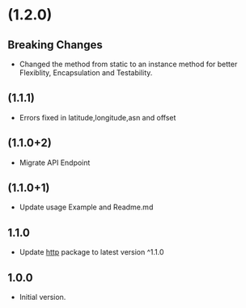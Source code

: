 # (1.2.0)

## Breaking Changes

- Changed the method from static to an instance method for better Flexiblity, Encapsulation and Testability.

## (1.1.1)

- Errors fixed in latitude,longitude,asn and offset
  
## (1.1.0+2)

- Migrate API Endpoint

## (1.1.0+1)

- Update usage Example and Readme.md

## 1.1.0

- Update [http](https://pub.dev/packages/http) package to latest version ^1.1.0

## 1.0.0

- Initial version.
